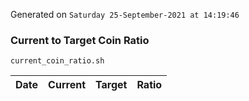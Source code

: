 Generated on `Saturday 25-September-2021 at 14:19:46`

### Current to Target Coin Ratio
`current_coin_ratio.sh`

Date|Current|Target|Ratio
---|---|---|---
